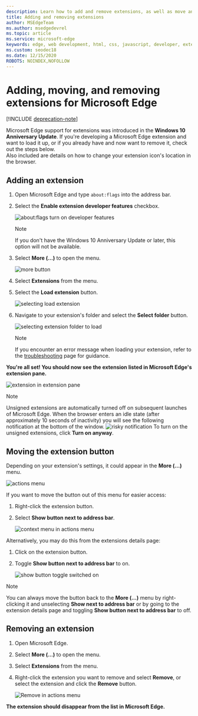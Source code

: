 ```yaml
---
description: Learn how to add and remove extensions, as well as move an extension’s button next to the address bar.
title: Adding and removing extensions
author: MSEdgeTeam
ms.author: msedgedevrel
ms.topic: article
ms.service: microsoft-edge
keywords: edge, web development, html, css, javascript, developer, extension
ms.custom: seodec18
ms.date: 12/15/2020
ROBOTS: NOINDEX,NOFOLLOW
---
```

# Adding, moving, and removing extensions for Microsoft Edge  

[!INCLUDE [deprecation-note](../includes/deprecation-note.md)]  

Microsoft Edge support for extensions was introduced in the **Windows 10 Anniversary Update**.  If you're developing a Microsoft Edge extension and want to load it up, or if you already have and now want to remove it, check out the steps below.  
Also included are details on how to change your extension icon's location in the browser.  

## Adding an extension  

1.  Open Microsoft Edge and type `about:flags` into the address bar.  
1.  Select the **Enable extension developer features** checkbox.  
    
    ![about:flags turn on developer features](../media/sideload-aboutflags.png)  
    
    > [!NOTE]
    > If you don't have the Windows 10 Anniversary Update or later, this option will not be available.  
    
1.  Select **More (...)** to open the menu.  
    
    ![more button](../media/morebutton.png)  
    
1.  Select **Extensions** from the menu.  
    
1.  Select the **Load extension** button.  
    
    ![selecting load extension](../media/sideload-load-extension.png)  
    
1.  Navigate to your extension's folder and select the  **Select folder** button.  
    
    ![selecting extension folder to load](../media/sideload-select-extension.png)  
    
    > [!NOTE]
    > If you encounter an error message when loading your extension, refer to the [troubleshooting](../troubleshooting.md) page for guidance.  
    
**You're all set! You should now see the extension listed in Microsoft Edge's extension pane.**  

![extension in extension pane](../media/sideload-extension-installed.png)  

> [!NOTE]
> Unsigned extensions are automatically turned off on subsequent launches of Microsoft Edge.  When the browser enters an idle state \(after approximately 10 seconds of inactivity\) you will see the following notification at the bottom of the window.  ![risky notification](../media/riskynotification.png) To turn on the unsigned extensions, click **Turn on anyway**.  

## Moving the extension button  

Depending on your extension's settings, it could appear in the **More (...)** menu.  

![actions menu](../media/browseraction.png)  

If you want to move the button out of this menu for easier access:  

1.  Right-click the extension button.  
1.  Select **Show button next to address bar**.  
    
    ![context menu in actions menu](../media/browseraction_contextmenu.png)  
    
Alternatively, you may do this from the extensions details page:  

1.  Click on the extension button.  
1.  Toggle **Show button next to address bar** to on.  
    
    ![show button toggle switched on](../media/show-button-toggle.png)  
    
> [!NOTE]
> You can always move the button back to the **More (...)** menu by right-clicking it and unselecting **Show next to address bar** or by going to the extension details page and toggling **Show button next to address bar** to off.  

## Removing an extension  

1.  Open Microsoft Edge.  
1.  Select **More (...)** to open the menu.  
1.  Select **Extensions** from the menu.  
1.  Right-click the extension you want to remove and select **Remove**, or select the extension and click the **Remove** button.  
    
    ![Remove in actions menu](../media/remove.png)  
    
**The extension should disappear from the list in Microsoft Edge.**  
